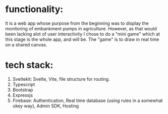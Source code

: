 # functionality:
It is a web app whose purpose from the beginning was to display the monitoring of embankment pumps in agriculture. However, as that would been lacking alot of user interactivity I chose to do a "mini game" which at this stage is the whole app, and will be. The "game" is to draw in real time on a shared canvas.


# tech stack:
   1. Sveltekit: Svelte, Vite, file structure for routing.
   2. Typescript
   3. Bootstrap
   4. Expressjs
   5. Firebase: Authentication, Real time database (using rules in a somewhat okey way), Admin SDK, Hosting 
